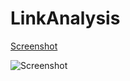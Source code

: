 # LinkAnalysis

[Screenshot](docs/LinkAnalysis.png)        

![Screenshot](http://lmsotfy.com/so.png)


